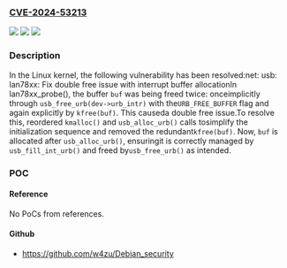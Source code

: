 ### [CVE-2024-53213](https://cve.mitre.org/cgi-bin/cvename.cgi?name=CVE-2024-53213)
![](https://img.shields.io/static/v1?label=Product&message=Linux&color=blue)
![](https://img.shields.io/static/v1?label=Version&message=a6df95cae40bee555e01a37b4023ce8e97ffa249%3C%20977128343fc2a30737399b58df8ea77e94f164bd%20&color=brighgreen)
![](https://img.shields.io/static/v1?label=Vulnerability&message=n%2Fa&color=brighgreen)

### Description

In the Linux kernel, the following vulnerability has been resolved:net: usb: lan78xx: Fix double free issue with interrupt buffer allocationIn lan78xx_probe(), the buffer `buf` was being freed twice: onceimplicitly through `usb_free_urb(dev->urb_intr)` with the`URB_FREE_BUFFER` flag and again explicitly by `kfree(buf)`. This causeda double free issue.To resolve this, reordered `kmalloc()` and `usb_alloc_urb()` calls tosimplify the initialization sequence and removed the redundant`kfree(buf)`.  Now, `buf` is allocated after `usb_alloc_urb()`, ensuringit is correctly managed by  `usb_fill_int_urb()` and freed by`usb_free_urb()` as intended.

### POC

#### Reference
No PoCs from references.

#### Github
- https://github.com/w4zu/Debian_security

